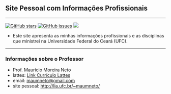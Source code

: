 ## Site Pessoal com Informações Profissionais
-------
[![GitHub stars](https://img.shields.io/github/stars/maumneto/mauricioneto)](https://github.com/maumneto/mauricioneto/stargazers)
[![GitHub issues](https://img.shields.io/github/issues/maumneto/mauricioneto)](https://github.com/maumneto/mauricioneto/issues)
<img src="https://img.shields.io/badge/version-2.0.1-orange"/>
- Este site apresenta as minhas informações profissionais e as disciplinas que ministrei na Universidade Federal do Ceará (UFC).

-------
### Informações sobre o Professor
 - Prof. Maurício Moreira Neto
 - lattes: [Link Currículo Lattes](http://lattes.cnpq.br/7534400645876830)
 - email: <maumneto@gmail.com>
 - site pessoal: <http://lia.ufc.br/~maumneto/>


